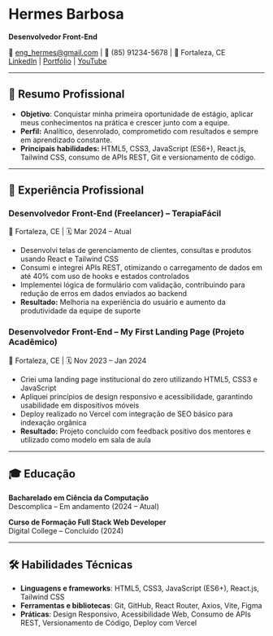 # Hermes Barbosa

**Desenvolvedor Front-End**

📧 eng_hermes@gmail.com | 📱 (85) 91234-5678 | 📍 Fortaleza, CE  
[LinkedIn](https://linkedin.com/in/hermesbarbosa) | [Portfólio](https://my-first-landing-page-hazel.vercel.app) | [YouTube](https://youtube.com/@hermesbarbosa)

---

## 🧩 Resumo Profissional

- **Objetivo**: Conquistar minha primeira oportunidade de estágio, aplicar meus conhecimentos na prática e crescer junto com a equipe.
- **Perfil:** Analítico, desenrolado, comprometido com resultados e sempre em aprendizado constante.
- **Principais habilidades:** HTML5, CSS3, JavaScript (ES6+), React.js, Tailwind CSS, consumo de APIs REST, Git e versionamento de código.

---

## 💼 Experiência Profissional

### Desenvolvedor Front-End (Freelancer) – TerapiaFácil  
📍 Fortaleza, CE | 🗓️ Mar 2024 – Atual  
- Desenvolvi telas de gerenciamento de clientes, consultas e produtos usando React e Tailwind CSS  
- Consumi e integrei APIs REST, otimizando o carregamento de dados em até 40% com uso de hooks e estados controlados  
- Implementei lógica de formulário com validação, contribuindo para redução de erros em dados enviados ao backend  
- **Resultado:** Melhoria na experiência do usuário e aumento da produtividade da equipe de suporte

### Desenvolvedor Front-End – My First Landing Page (Projeto Acadêmico)  
📍 Fortaleza, CE | 🗓️ Nov 2023 – Jan 2024  
- Criei uma landing page institucional do zero utilizando HTML5, CSS3 e JavaScript  
- Apliquei princípios de design responsivo e acessibilidade, garantindo usabilidade em dispositivos móveis  
- Deploy realizado no Vercel com integração de SEO básico para indexação orgânica  
- **Resultado:** Projeto concluído com feedback positivo dos mentores e utilizado como modelo em sala de aula

---

## 🎓 Educação

**Bacharelado em Ciência da Computação**  
Descomplica – Em andamento (2024 – Atual)

**Curso de Formação Full Stack Web Developer**  
Digital College – Concluído (2024)

---

## 🛠 Habilidades Técnicas

- **Linguagens e frameworks**: HTML5, CSS3, JavaScript (ES6+), React.js, Tailwind CSS  
- **Ferramentas e bibliotecas**: Git, GitHub, React Router, Axios, Vite, Figma  
- **Práticas**: Design Responsivo, Acessibilidade Web, Consumo de APIs REST, Versionamento de Código, Deploy com Vercel
